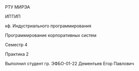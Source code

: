 РТУ МИРЭА

ИПТИП

кф. Индустриального программирования

Программирование корпоративных систем

Семестр 4

Практика 2

Выполнил студент гр. ЭФБО-01-22 Дементьев Егор Павлович
